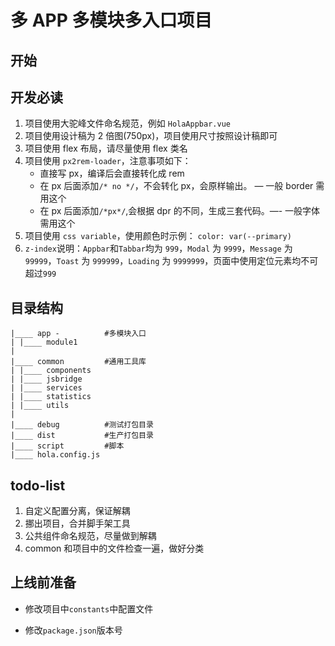 # 多 APP 多模块多入口项目

## 开始

## 开发必读

1. 项目使用大驼峰文件命名规范，例如 `HolaAppbar.vue`
2. 项目使用设计稿为 2 倍图(750px)，项目使用尺寸按照设计稿即可
3. 项目使用 flex 布局，请尽量使用 flex 类名
4. 项目使用 `px2rem-loader`，注意事项如下：
   - 直接写 px，编译后会直接转化成 rem
   - 在 px 后面添加`/* no */`，不会转化 px，会原样输出。 — 一般 border 需用这个
   - 在 px 后面添加`/*px*/`,会根据 dpr 的不同，生成三套代码。—- 一般字体需用这个
5. 项目使用 `css variable`，使用颜色时示例： `color: var(--primary)`
6. `z-index`说明：`Appbar`和`Tabbar`均为 `999`，`Modal` 为 `9999`，`Message` 为 `99999`，`Toast` 为 `999999`，`Loading` 为 `9999999`，页面中使用定位元素均不可超过`999`

## 目录结构

```
|____ app -          #多模块入口
| |____ module1 
|
|____ common         #通用工具库
| |____ components
| |____ jsbridge
| |____ services
| |____ statistics
| |____ utils
|
|____ debug          #测试打包目录
|____ dist           #生产打包目录
|____ script         #脚本
|____ hola.config.js
```

## todo-list

1. 自定义配置分离，保证解耦
2. 挪出项目，合并脚手架工具
3. 公共组件命名规范，尽量做到解耦
4. common 和项目中的文件检查一遍，做好分类

## 上线前准备

- 修改项目中`constants`中配置文件

- 修改`package.json`版本号
